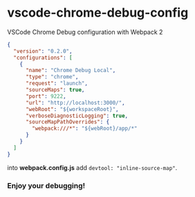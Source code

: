 # vscode-chrome-debug-config
VSCode Chrome Debug configuration with Webpack 2

```json
{
  "version": "0.2.0",
  "configurations": [
    {
      "name": "Chrome Debug Local",
      "type": "chrome",
      "request": "launch",
      "sourceMaps": true,
      "port": 9222,
      "url": "http://localhost:3000/",
      "webRoot": "${workspaceRoot}",
      "verboseDiagnosticLogging": true,
      "sourceMapPathOverrides": {
        "webpack:///*": "${webRoot}/app/*"
      }
    }
  ]
}
```
into **webpack.config.js** add `devtool: "inline-source-map"`.

### Enjoy your debugging!
